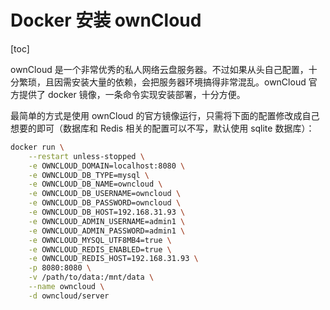 # Docker 安装 ownCloud

[toc]

ownCloud 是一个非常优秀的私人网络云盘服务器。不过如果从头自己配置，十分繁琐，且因需安装大量的依赖，会把服务器环境搞得非常混乱。ownCloud 官方提供了 docker 镜像，一条命令实现安装部署，十分方便。

最简单的方式是使用 ownCloud 的官方镜像运行，只需将下面的配置修改成自己想要的即可（数据库和 Redis 相关的配置可以不写，默认使用 sqlite 数据库）：

```bash
docker run \
    --restart unless-stopped \
    -e OWNCLOUD_DOMAIN=localhost:8080 \
    -e OWNCLOUD_DB_TYPE=mysql \
    -e OWNCLOUD_DB_NAME=owncloud \
    -e OWNCLOUD_DB_USERNAME=owncloud \
    -e OWNCLOUD_DB_PASSWORD=owncloud \
    -e OWNCLOUD_DB_HOST=192.168.31.93 \
    -e OWNCLOUD_ADMIN_USERNAME=admin1 \
    -e OWNCLOUD_ADMIN_PASSWORD=admin1 \
    -e OWNCLOUD_MYSQL_UTF8MB4=true \
    -e OWNCLOUD_REDIS_ENABLED=true \
    -e OWNCLOUD_REDIS_HOST=192.168.31.93 \
    -p 8080:8080 \
    -v /path/to/data:/mnt/data \
    --name owncloud \
    -d owncloud/server
```

